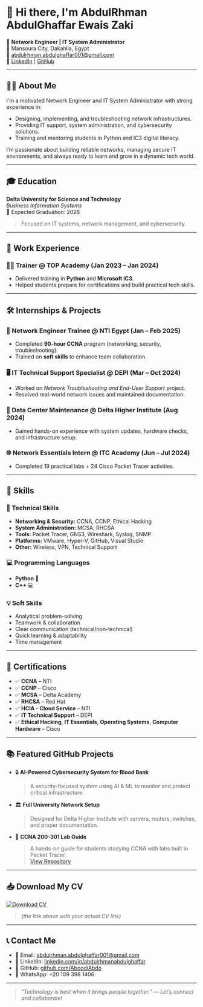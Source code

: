 # 👋 Hi there, I'm AbdulRhman AbdulGhaffar Ewais Zaki

🚀 **Network Engineer | IT System Administrator**  
📍 Mansoura City, Dakahlia, Egypt  
📧 abdulrhman.abdulghaffar001@gmail.com  
🔗 [LinkedIn](https://www.linkedin.com/in/abdulrhmanabdulghaffar) | [GitHub](https://github.com/AboodiAbdo)

---

## 🧑‍💻 About Me

I'm a motivated Network Engineer and IT System Administrator with strong experience in:

- Designing, implementing, and troubleshooting network infrastructures.
- Providing IT support, system administration, and cybersecurity solutions.
- Training and mentoring students in Python and IC3 digital literacy.

I’m passionate about building reliable networks, managing secure IT environments, and always ready to learn and grow in a dynamic tech world.

---

## 🎓 Education

**Delta University for Science and Technology**  
*Business Information Systems*  
📅 Expected Graduation: 2026  
> Focused on IT systems, network management, and cybersecurity.

---

## 💼 Work Experience

### 🧑‍🏫 Trainer @ TOP Academy (Jan 2023 – Jan 2024)
- Delivered training in **Python** and **Microsoft IC3**.
- Helped students prepare for certifications and build practical tech skills.

---

## 🛠️ Internships & Projects

### 📡 Network Engineer Trainee @ NTI Egypt (Jan – Feb 2025)
- Completed **90-hour CCNA** program (networking, security, troubleshooting).
- Trained on **soft skills** to enhance team collaboration.

### 🖥️ IT Technical Support Specialist @ DEPI (Mar – Oct 2024)
- Worked on *Network Troubleshooting and End-User Support* project.
- Resolved real-world network issues and maintained documentation.

### 🏢 Data Center Maintenance @ Delta Higher Institute (Aug 2024)
- Gained hands-on experience with system updates, hardware checks, and infrastructure setup.

### 🌐 Network Essentials Intern @ ITC Academy (Jun – Jul 2024)
- Completed 19 practical labs + 24 Cisco Packet Tracer activities.

---

## 🧠 Skills

### 🔧 Technical Skills
- **Networking & Security:** CCNA, CCNP, Ethical Hacking  
- **System Administration:** MCSA, RHCSA  
- **Tools:** Packet Tracer, GNS3, Wireshark, Syslog, SNMP  
- **Platforms:** VMware, Hyper-V, GitHub, Visual Studio  
- **Other:** Wireless, VPN, Technical Support

### 💻 Programming Languages
- **Python** 🐍  
- **C++** 💻

### 💡 Soft Skills
- Analytical problem-solving  
- Teamwork & collaboration  
- Clear communication (technical/non-technical)  
- Quick learning & adaptability  
- Time management

---

## 📜 Certifications

- ✅ **CCNA** – NTI  
- ✅ **CCNP** – Cisco  
- ✅ **MCSA** – Delta Academy  
- ✅ **RHCSA** – Red Hat  
- ✅ **HCIA - Cloud Service** – NTI  
- ✅ **IT Technical Support** – DEPI  
- ✅ **Ethical Hacking**, **IT Essentials**, **Operating Systems**, **Computer Hardware** – Cisco

---

## 📚 Featured GitHub Projects

- 🔒 **AI-Powered Cybersecurity System for Blood Bank**  
  > A security-focused system using AI & ML to monitor and protect critical infrastructure.

- 🏛️ **Full University Network Setup**  
  > Designed for Delta Higher Institute with servers, routers, switches, and proper documentation.

- 📘 **CCNA 200-301 Lab Guide**  
  > A hands-on guide for students studying CCNA with labs built in Packet Tracer.  
  [View Repository](https://github.com/aboodi200/CCNA-200-301-Lab-Guide-Full)

---

## 📥 Download My CV

[![Download CV](https://img.shields.io/badge/Download-CV-blue?style=for-the-badge&logo=adobeacrobatreader)](https://drive.google.com/file/d/1e-pBKfXZcFkg2ws7vL_STJDrpcqaB-KK/view?usp=drive_link)

> *(the link above with your actual CV link)*

---

## 📞 Contact Me

- 📧 Email: abdulrhman.abdulghaffar001@gmail.com  
- 💼 LinkedIn: [linkedin.com/in/abdulrhmanabdulghaffar](https://www.linkedin.com/in/abdulrhmanabdulghaffar)  
- 🐙 GitHub: [github.com/AboodiAbdo](https://github.com/AboodiAbdo)  
- 📱 WhatsApp: +20 109 398 1406

---

> *"Technology is best when it brings people together." — Let’s connect and collaborate!*

